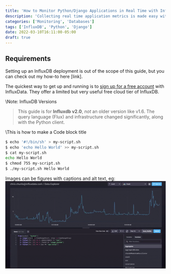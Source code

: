 ```yaml
---
title: 'How to Monitor Python/Django Applications in Real Time with InfluxDB'
description: 'Collecting real time application metrics is made easy with a timeseries database like InfluxDB.'
categories: ['Monitoring', 'Databases']
tags: ['InfluxDB', 'Python', 'Django']
date: 2022-03-10T16:11:00-05:00
draft: true
---
```


## Requirements

Setting up an InfluxDB deployment is out of the scope of this guide, but you can check out my how-to here [link].

The quickest way to get up and running is to [sign up for a free account](https://cloud2.influxdata.com/signup) with InfluxData. They offer a limited but very useful free cloud tier of InfluxDB.

\Note: InfluxDB Versions

> This guide is for **Influxdb v2.0**, _not_ an older version like v1.6. The query language (Flux) and infrastructure changed significantly, along with the Python client.

\This is how to make a Code block title

```bash
$ echo '#!/bin/sh' > my-script.sh
$ echo 'echo Hello World' >> my-script.sh
$ cat my-script.sh
echo Hello World
$ chmod 755 my-script.sh
$ ./my-script.sh Hello World

```

Images can be figures with captions and alt text, eg:
![An image alt text](./images/1.png 'A caption for an image/figure.')
